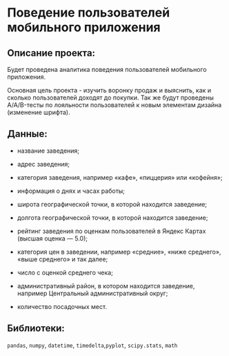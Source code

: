 # Поведение пользователей мобильного приложения

## Описание проекта:
Будет проведена аналитика поведения пользователей мобильного приложения.

Основная цель проекта - изучить воронку продаж и выяснить, как и сколько пользователей доходят до покупки. Так же будут проведены A/A/B-тесты по лояльности пользователей 
к новым элементам дизайна (изменение шрифта).

## Данные: 

- название заведения;

- адрес заведения;

- категория заведения, например «кафе», «пиццерия» или «кофейня»;

- информация о днях и часах работы;

- широта географической точки, в которой находится заведение;

- долгота географической точки, в которой находится заведение;

- рейтинг заведения по оценкам пользователей в Яндекс Картах (высшая оценка — 5.0);

- категория цен в заведении, например «средние», «ниже среднего», «выше среднего» и так далее;

-  число с оценкой среднего чека;

- административный район, в котором находится заведение, например Центральный административный округ;

- количество посадочных мест.

## Библиотеки:

`pandas`, `numpy`, `datetime`, `timedelta`,`pyplot`, `scipy.stats`, `math`
